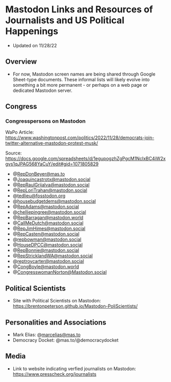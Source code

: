 # Mastodon Links and Resources of Journalists and US Political Happenings

- Updated on 11/28/22

## Overview

- For now, Mastodon screen names are being shared through Google Sheet-type documents. These informal lists will likely evolve into something a bit more permanent - or perhaps on a web page or dedicated Mastodon server.

## Congress

### Congresspersons on Mastodon

WaPo Article: https://www.washingtonpost.com/politics/2022/11/28/democrats-join-twitter-alternative-mastodon-protest-musk/

Source: https://docs.google.com/spreadsheets/d/1egupogzhZgPgcM1NcIxBC4iW2xgvs1qJPAG568YaCuY/edit#gid=1071805829

- @RepDonBeyer@mas.to
- @Joaquincastrotx@mastodon.social
- @RepRaulGrijalva@mastodon.social
- @RepLoriTrahan@mastodon.social
- @tedlieu@fosstodon.org
- @housebudgetdems@mastodon.social
- @RepAdams@mastodon.social
- @chelliepingree@mastodon.social
- @RepBarragan@mastodon.world
- @CallMeDutch@mastodon.social
- @RepJimHimes@mastodon.social
- @RepCasten@mastodon.social
- @repbowman@mastodon.social
- @HouseDPCC@mastodon.social
- @RepBonnie@mastodon.social
- @RepStricklandWA@mastodon.social
- @reptroycarter@mastodon.social
- @CongBoyle@mastodon.world
- @CongresswomanNorton@Mastodon.social

## Political Scientists

- Site with Political Scientists on Mastodon: https://brentonpeterson.github.io/Mastodon-PoliScientists/

## Personalities and Associations

- Mark Elias: @marcelias@mas.to
- Democracy Docket: @mas.to/@democracydocket

## Media

- Link to website indicating verfied journalists on Mastodon: https://www.presscheck.org/journalists
